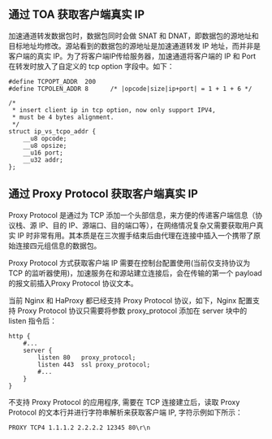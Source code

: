 
## 通过 TOA 获取客户端真实 IP
加速通道转发数据包时，数据包同时会做 SNAT 和 DNAT，即数据包的源地址和目标地址均修改。源站看到的数据包的源地址是加速通道转发 IP 地址，而并非是客户端的真实 IP。为了将客户端IP传给服务器，加速通道将客户端的 IP 和 Port 在转发时放入了自定义的 tcp option 字段中。如下：
```
#define TCPOPT_ADDR  200    
#define TCPOLEN_ADDR 8      /* |opcode|size|ip+port| = 1 + 1 + 6 */

/*
 * insert client ip in tcp option, now only support IPV4,
 * must be 4 bytes alignment.
 */
struct ip_vs_tcpo_addr {
    __u8 opcode;
    __u8 opsize;
    __u16 port;
    __u32 addr;
};
```

## 通过 Proxy Protocol 获取客户端真实 IP
Proxy Protocol 是通过为 TCP 添加一个头部信息，来方便的传递客户端信息（协议栈、源 IP、目的 IP、源端口、目的端口等），在网络情况复杂又需要获取用户真实 IP 时非常有用。其本质是在三次握手结束后由代理在连接中插入一个携带了原始连接四元组信息的数据包。

Proxy Protocol 方式获取客户端 IP 需要在控制台配置使用(当前仅支持协议为 TCP 的监听器使用)，加速服务在和源站建立连接后，会在传输的第一个 payload 的报文前插入Proxy Protocol 协议文本。

当前 Nginx 和 HaProxy 都已经支持 Proxy Protocol 协议，如下，Nginx 配置支持 Proxy Protocol 协议只需要将参数 proxy_protocol 添加在 server 块中的 listen 指令后：
```
http {
    #...
    server {
        listen 80   proxy_protocol;
        listen 443  ssl proxy_protocol;
        #...
    }
}
```

 不支持 Proxy Protocol 的应用程序, 需要在 TCP 连接建立后，读取 Proxy Protocol 的文本行并进行字符串解析来获取客户端 IP, 字符示例如下所示：
 ```
 PROXY TCP4 1.1.1.2 2.2.2.2 12345 80\r\n
 ```
